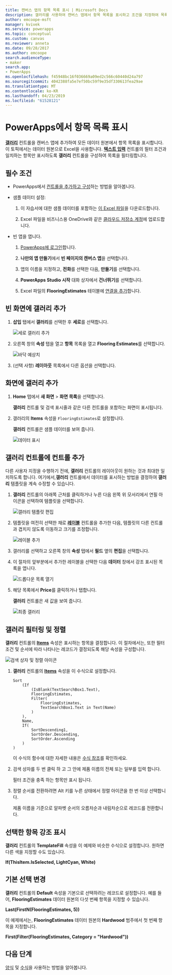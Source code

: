 ```yaml
---
title: 캔버스 앱의 항목 목록 표시 | Microsoft Docs
description: 갤러리를 사용하여 캔버스 앱에서 항목 목록을 표시하고 조건을 지정하여 목록을 필터링합니다.
author: emcoope-msft
manager: kvivek
ms.service: powerapps
ms.topic: conceptual
ms.custom: canvas
ms.reviewer: anneta
ms.date: 09/28/2017
ms.author: emcoope
search.audienceType:
- maker
search.app:
- PowerApps
ms.openlocfilehash: f45948bc16f036669a09ed2c566c60440d24a797
ms.sourcegitcommit: 4042388fa5e7ef50bc59f9e35df330613fea29ae
ms.translationtype: MT
ms.contentlocale: ko-KR
ms.lasthandoff: 04/23/2019
ms.locfileid: "61528121"
---
```

# <a name="show-a-list-of-items-in-powerapps"></a>PowerApps에서 항목 목록 표시

**[갤러리](controls/control-gallery.md)** 컨트롤을 캔버스 앱에 추가하여 모든 데이터 원본에서 항목 목록을 표시합니다. 이 토픽에서는 데이터 원본으로 Excel을 사용합니다. **[텍스트 입력](controls/control-text-input.md)** 컨트롤의 필터 조건과 일치하는 항목만 표시하도록 **갤러리** 컨트롤을 구성하여 목록을 필터링합니다.

## <a name="prerequisites"></a>필수 조건

- PowerApps에서 [컨트롤을 추가하고 구성](add-configure-controls.md)하는 방법을 알아봅니다.

- 샘플 데이터 설정:
    1. 이 자습서에 대한 샘플 데이터를 포함하는 [이 Excel 파일](https://az787822.vo.msecnd.net/documentation/get-started-from-data/FlooringEstimates.xlsx)을 다운로드합니다.

    2. Excel 파일을 비즈니스용 OneDrive와 같은 [클라우드 저장소 계정](connections/cloud-storage-blob-connections.md)에 업로드합니다.

- 빈 앱을 엽니다.
    1. [PowerApps에 로그인](http://web.powerapps.com?utm_source=padocs&utm_medium=linkinadoc&utm_campaign=referralsfromdoc)합니다.

    1. **나만의 앱 만들기**에서 **빈 페이지의 캔버스 앱**을 선택합니다.

    1. 앱의 이름을 지정하고, **전화**를 선택한 다음, **만들기**를 선택합니다.

    1. **PowerApps Studio 시작** 대화 상자에서 **건너뛰기**를 선택합니다.

    1. Excel 파일의 **FlooringEstimates** 테이블에 [연결을 추가](add-data-connection.md)합니다.

## <a name="add-a-gallery-to-a-blank-screen"></a>빈 화면에 갤러리 추가

1. **삽입** 탭에서 **갤러리**를 선택한 후 **세로**를 선택합니다.

    ![세로 갤러리 추가](./media/add-gallery/gallery-dropdown.png)

1. 오른쪽 창의 **속성** 탭을 열고 **항목** 목록을 열고 **Flooring Estimates**를 선택합니다.

    ![바닥 예상치](./media/add-gallery/select-layout.png)

1. (선택 사항) **레이아웃** 목록에서 다른 옵션을 선택합니다.

## <a name="add-a-gallery-in-a-screen"></a>화면에 갤러리 추가

1. **Home** 탭에서 **새 화면** > **화면 목록**을 선택합니다.

    **갤러리** 컨트롤 및 검색 표시줄과 같은 다른 컨트롤을 포함하는 화면이 표시됩니다.

1. 갤러리의 **Items** 속성을 `FlooringEstimates`로 설정합니다.

    **갤러리** 컨트롤은 샘플 데이터를 보여 줍니다.

    ![데이터 표시](./media/add-gallery/show-data-default.png)

## <a name="add-a-control-to-the-gallery-control"></a>갤러리 컨트롤에 컨트롤 추가
다른 사용자 지정을 수행하기 전에, **갤러리** 컨트롤의 레이아웃이 원하는 것과 최대한 일치하도록 합니다. 여기에서,**갤러리** 컨트롤에서 데이터를 표시하는 방법을 결정하여 **갤러리** 템플릿을 계속 수정할 수 있습니다.

1. **갤러리** 컨트롤의 아래쪽 근처를 클릭하거나 누른 다음 왼쪽 위 모서리에서 연필 아이콘을 선택하여 템플릿을 선택합니다.

    ![갤러리 템플릿 편집](./media/add-gallery/edit-item.png)

2. 템플릿을 여전히 선택한 채로 **[레이블](controls/control-text-box.md)** 컨트롤을 추가한 다음, 템플릿의 다른 컨트롤과 겹치지 않도록 이동하고 크기를 조정합니다.

    ![레이블 추가](./media/add-gallery/add-text-box.png)

3. 갤러리를 선택하고 오른쪽 창의 **속성** 탭에서 **필드** 옆의 **편집**을 선택합니다.

4. 이 절차의 앞부분에서 추가한 레이블을 선택한 다음 **데이터** 창에서 강조 표시된 목록을 엽니다.

    ![드롭다운 목록 열기](./media/add-gallery/open-dropdown.png)

5. 해당 목록에서 **Price**를 클릭하거나 탭합니다.

    **갤러리** 컨트롤은 새 값을 보여 줍니다.

    ![최종 갤러리](./media/add-gallery/final-gallery.png)

## <a name="filter-and-sort-a-gallery"></a>갤러리 필터링 및 정렬
**갤러리** 컨트롤의 **[Items](controls/properties-core.md)** 속성은 표시하는 항목을 결정합니다. 이 절차에서는, 또한 필터 조건 및 순서에 따라 나타나는 레코드가 결정되도록 해당 속성을 구성합니다.

![검색 상자 및 정렬 아이콘](./media/add-gallery/text-search-box.png)

1. **갤러리** 컨트롤의 **[Items](controls/properties-core.md)** 속성을 이 수식으로 설정합니다.

    ```powerapps-dot
    Sort
        (If
            (IsBlank(TextSearchBox1.Text),
            FlooringEstimates,
            Filter(
                FlooringEstimates,
                TextSearchBox1.Text in Text(Name)
            )
        ),
        Name,
        If(
            SortDescending1,
            SortOrder.Descending,
            SortOrder.Ascending
        )
    )
    ```

    이 수식의 함수에 대한 자세한 내용은 [수식 참조](formula-reference.md)를 확인하세요.

1. 검색 상자를 두 번 클릭 하 고 그 안에 제품 이름의 전체 또는 일부를 입력 합니다.

    필터 조건을 충족 하는 항목만 표시 됩니다.

1. 정렬 순서를 전환하려면  Alt 키를 누른 상태에서 정렬 아이콘을 한 번 이상 선택합니다.

    제품 이름을 기준으로 알파벳 순서의 오름차순과 내림차순으로 레코드를 전환합니다.

## <a name="highlight-the-selected-item"></a>선택한 항목 강조 표시
**갤러리** 컨트롤의 **TemplateFill** 속성을 이 예제와 비슷한 수식으로 설정합니다. 원하면 다른 색을 지정할 수도 있습니다.

**If(ThisItem.IsSelected, LightCyan, White)**

## <a name="change-the-default-selection"></a>기본 선택 변경
**갤러리** 컨트롤의 **Default** 속성을 기본으로 선택하려는 레코드로 설정합니다. 예를 들어, **FlooringEstimates** 데이터 원본의 다섯 번째 항목을 지정할 수 있습니다.

**Last(FirstN(FlooringEstimates, 5))**

이 예제에서는, **FlooringEstimates** 데이터 원본의 **Hardwood** 범주에서 첫 번째 항목을 지정합니다.

**First(Filter(FlooringEstimates, Category = "Hardwood"))**

## <a name="next-steps"></a>다음 단계
[양식](working-with-forms.md) 및 [수식](working-with-formulas.md)을 사용하는 방법을 알아봅니다.
